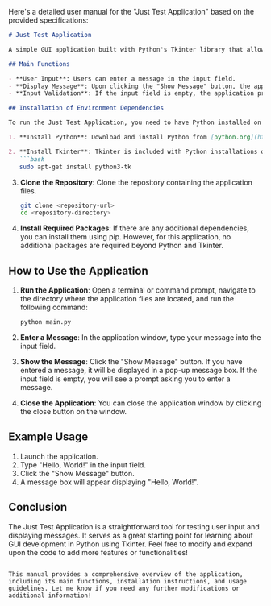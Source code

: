 Here's a detailed user manual for the "Just Test Application" based on the provided specifications:

```markdown
# Just Test Application

A simple GUI application built with Python's Tkinter library that allows users to input a message and display it in a message box.

## Main Functions

- **User Input**: Users can enter a message in the input field.
- **Display Message**: Upon clicking the "Show Message" button, the application will display the entered message in a pop-up message box.
- **Input Validation**: If the input field is empty, the application prompts the user to enter a message.

## Installation of Environment Dependencies

To run the Just Test Application, you need to have Python installed on your machine. Follow these steps to set up the environment:

1. **Install Python**: Download and install Python from [python.org](https://www.python.org/downloads/). Ensure that you check the box to add Python to your PATH during installation.

2. **Install Tkinter**: Tkinter is included with Python installations on Windows and macOS. If you're using Linux, you may need to install it separately. You can do this using the following command:
   ```bash
   sudo apt-get install python3-tk
   ```

3. **Clone the Repository**: Clone the repository containing the application files.
   ```bash
   git clone <repository-url>
   cd <repository-directory>
   ```

4. **Install Required Packages**: If there are any additional dependencies, you can install them using pip. However, for this application, no additional packages are required beyond Python and Tkinter.

## How to Use the Application

1. **Run the Application**: Open a terminal or command prompt, navigate to the directory where the application files are located, and run the following command:
   ```bash
   python main.py
   ```

2. **Enter a Message**: In the application window, type your message into the input field.

3. **Show the Message**: Click the "Show Message" button. If you have entered a message, it will be displayed in a pop-up message box. If the input field is empty, you will see a prompt asking you to enter a message.

4. **Close the Application**: You can close the application window by clicking the close button on the window.

## Example Usage

1. Launch the application.
2. Type "Hello, World!" in the input field.
3. Click the "Show Message" button.
4. A message box will appear displaying "Hello, World!".

## Conclusion

The Just Test Application is a straightforward tool for testing user input and displaying messages. It serves as a great starting point for learning about GUI development in Python using Tkinter. Feel free to modify and expand upon the code to add more features or functionalities!

```

This manual provides a comprehensive overview of the application, including its main functions, installation instructions, and usage guidelines. Let me know if you need any further modifications or additional information!